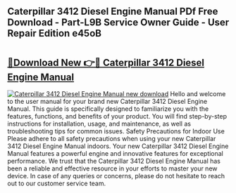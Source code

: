 ## Caterpillar 3412 Diesel Engine Manual PDf Free Download - Part-L9B Service Owner Guide - User Repair Edition e45oB

# <h2><a href="http://bc11712.oget.top/?id=Caterpillar+3412+Diesel+Engine+Manual">🔗Download New 👉🔴 Caterpillar 3412 Diesel Engine Manual</a></h2>

[![Caterpillar 3412 Diesel Engine Manual new download](https://i.imgur.com/5g1atiW.png)](http://bc11712.oget.top/?id=Caterpillar+3412+Diesel+Engine+Manual)
Hello and welcome to the user manual for your brand new Caterpillar 3412 Diesel Engine Manual. This guide is specifically designed to familiarize you with the features, functions, and benefits of your product. You will find step-by-step instructions for installation, usage, and maintenance, as well as troubleshooting tips for common issues. Safety Precautions for Indoor Use Please adhere to all safety precautions when using your new Caterpillar 3412 Diesel Engine Manual indoors. Your new Caterpillar 3412 Diesel Engine Manual features a powerful engine and innovative features for exceptional performance. We trust that the Caterpillar 3412 Diesel Engine Manual has been a reliable and effective resource in your efforts to master your new device. In case of any queries or concerns, please do not hesitate to reach out to our customer service team.
